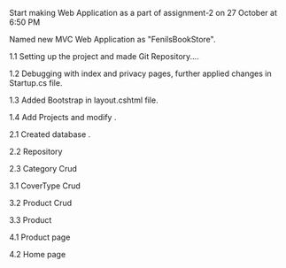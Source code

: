 Start making Web Application as a part of assignment-2 on 27 October at 6:50 PM

Named new MVC Web Application as "FenilsBookStore". 

1.1 Setting up the project and made Git Repository.... 

1.2 Debugging with index and privacy pages, further applied changes in Startup.cs file. 

1.3 Added Bootstrap in layout.cshtml file.

1.4 Add Projects and modify . 

2.1 Created database .

2.2 Repository

2.3 Category Crud 

3.1 CoverType Crud

3.2 Product Crud

3.3 Product 

4.1 Product page 

4.2 Home page 

